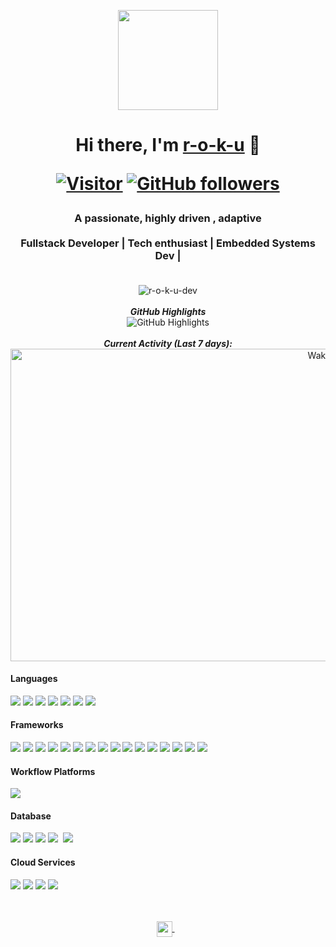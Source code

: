 <p align="center">
    <img src="https://avatars.githubusercontent.com/u/13709768?v=4"
    height="160px" width="160px">
</p>

<h1 align="center">
    Hi there, I'm 
    <a href="https://github.com/r-o-k-u" target="_blank">r-o-k-u</a> 👋

[![Visitor](https://komarev.com/ghpvc/?username=r-o-k-u&style=flat&color=blueviolet)](https://github.com/r-o-k-u) 
[![GitHub followers](https://img.shields.io/github/followers/r-o-k-u.svg?style=social&label=Follow&color=blueviolet)](https://github.com/r-o-k-u?tab=followers) 
</h1>

<h3 align="center">
    A passionate, highly driven , adaptive 
    <br/>
    <br/>
    Fullstack Developer  |  Tech enthusiast  | Embedded Systems Dev | 
    <br/>
    <br/>
</h3>


<div>
    <p align="center">
        <img src="https://github-readme-stats.vercel.app/api?username=r-o-k-u&count_private=true&show_icons=true&theme=prussian"
        alt=r-o-k-u-dev />
        <br />
        <br />
        <b><em>GitHub Highlights</em></b>
        <br />
        <img src="https://github-readme-streak-stats.herokuapp.com/?user=r-o-k-u" alt="GitHub Highlights" />
        <br />
        <br />
        <b><em>Current Activity (Last 7 days):</em></b> 
        <br />
        <img width="1000" height="500" src="https://wakatime.com/share/@roku/dc088362-b0c5-4024-b3b0-1b19e7cc20a9.svg" alt="Wakatime" />
    </p>
</div>

#### Languages
[![](https://img.shields.io/badge/JavaScript-323330?style=for-the-badge&logo=javascript&logoColor=F7DF1E)]() 
[![](https://img.shields.io/badge/Python-3776AB?style=for-the-badge&logo=python&logoColor=white)]() 
[![](https://img.shields.io/badge/Dart-0175C2?style=for-the-badge&logo=dart&logoColor=white)]() 
[![](https://img.shields.io/badge/TypeScript-007ACC?style=for-the-badge&logo=typescript&logoColor=white)]() 
[![](https://img.shields.io/badge/TensorFlow-FF6F00?style=for-the-badge&logo=TensorFlow&logoColor=white)]()
[![](https://img.shields.io/badge/C%2B%2B-00599C?style=for-the-badge&logo=c%2B%2B&logoColor=white)]()
[![](https://img.shields.io/badge/PHP-777BB4?style=for-the-badge&logo=php&logoColor=white  )]()



#### Frameworks
[![](https://img.shields.io/badge/Docker-2CA5E0?style=for-the-badge&logo=docker&logoColor=white)]() 
[![](https://img.shields.io/badge/Node.js-339933?style=for-the-badge&logo=nodedotjs&logoColor=white)]()
[![](https://img.shields.io/badge/Express.js-404D59?style=for-the-badge)]()
[![](https://img.shields.io/badge/Laravel-FF2D20?style=for-the-badge&logo=laravel&logoColor=white)]()
[![](https://img.shields.io/badge/Python-3776AB?style=for-the-badge&logo=python&logoColor=white)]()
[![](https://img.shields.io/badge/Flask-000000?style=for-the-badge&logo=flask&logoColor=white)]()
[![](https://img.shields.io/badge/React-20232A?style=for-the-badge&logo=react&logoColor=61DAFB)]() 
[![](https://img.shields.io/badge/Vue.js-35495E?style=for-the-badge&logo=vuedotjs&logoColor=4FC08D)]() 
[![](https://img.shields.io/badge/Git-F05032?style=for-the-badge&logo=git&logoColor=white)]()
[![](https://img.shields.io/badge/Postman-FF6C37?style=for-the-badge&logo=Postman&logoColor=white)]() 
[![](https://img.shields.io/badge/Tailwind_CSS-38B2AC?style=for-the-badge&logo=tailwind-css&logoColor=white)]() 
[![](https://img.shields.io/badge/firebase-ffca28?style=for-the-badge&logo=firebase&logoColor=black)]()
[![](https://img.shields.io/badge/Nginx-009639?style=for-the-badge&logo=nginx&logoColor=white)]() 
[![](https://img.shields.io/badge/Markdown-000000?style=for-the-badge&logo=markdown&logoColor=white)]()
[![](https://img.shields.io/badge/Flutter-02569B?style=for-the-badge&logo=flutter&logoColor=white)]() 
[![](https://img.shields.io/badge/ros-%230A0FF9.svg?style=for-the-badge&logo=ros&logoColor=white)]() 
[![]()]() 

#### Workflow Platforms
[![](https://img.shields.io/badge/Jira-0052CC?style=for-the-badge&logo=Jira&logoColor=white)]()


#### Database
[![](https://img.shields.io/badge/MariaDB-003545?style=for-the-badge&logo=mariadb&logoColor=white)]() 
[![](https://img.shields.io/badge/MySQL-00000F?style=for-the-badge&logo=mysql&logoColor=white)]()
[![](https://img.shields.io/badge/MongoDB-4EA94B?style=for-the-badge&logo=mongodb&logoColor=white)]()
[![](https://img.shields.io/badge/PostgreSQL-316192?style=for-the-badge&logo=postgresql&logoColor=white)]() 
[![]()]() 
[![](https://img.shields.io/badge/redis-%23DD0031.svg?&style=for-the-badge&logo=redis&logoColor=white)]()

#### Cloud Services
[![](https://img.shields.io/badge/DigitalOcean-%230167ff.svg?style=for-the-badge&logo=digitalOcean&logoColor=white)]() 
[![](https://img.shields.io/badge/Microsoft_Azure-0089D6?style=for-the-badge&logo=microsoft-azure&logoColor=white)]() 
[![](https://img.shields.io/badge/AWS-%23FF9900.svg?style=for-the-badge&logo=amazon-aws&logoColor=white)]() 
[![](https://img.shields.io/badge/Heroku-430098?style=for-the-badge&logo=heroku&logoColor=white)]() 
<br/>
<br/>
<br/>
<p align="center">
    <a href="https://www.linkedin.com/in/cornelius-okaya-b78bb610b/" target="blank">
        <img align="center" src="https://cdn-icons-png.flaticon.com/512/174/174857.png" alt="r-o-k-u-dev" height="25" width="25" />
    </a> 
    &nbsp;&nbsp;
    <!-- <a href="https://twitter.com/therealmurimi" target="blank">
        <img align="center" src="https://cdn-icons-png.flaticon.com/512/733/733579.png" alt="r-o-k-u" height="25" width="25" />
    </a>
    </a> -->
</p>
